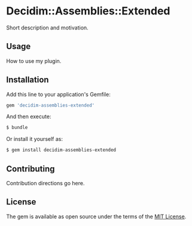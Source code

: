 # Decidim::Assemblies::Extended
Short description and motivation.

## Usage
How to use my plugin.

## Installation
Add this line to your application's Gemfile:

```ruby
gem 'decidim-assemblies-extended'
```

And then execute:
```bash
$ bundle
```

Or install it yourself as:
```bash
$ gem install decidim-assemblies-extended
```

## Contributing
Contribution directions go here.

## License
The gem is available as open source under the terms of the [MIT License](https://opensource.org/licenses/MIT).
